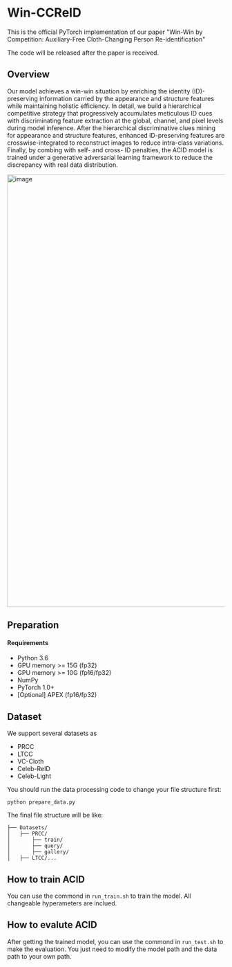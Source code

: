 # Win-CCReID
This is the official PyTorch implementation of our paper "Win-Win by Competition: Auxiliary-Free Cloth-Changing Person Re-identification" 

The code will be released after the paper is received.

## Overview
Our model achieves a win-win situation by enriching the identity (ID)- preserving information carried by the appearance and structure features while maintaining holistic efficiency. In detail, we build a hierarchical competitive strategy that progressively accumulates meticulous ID cues with discriminating feature extraction at the global, channel, and pixel levels during model inference. After the hierarchical discriminative clues mining for appearance and structure features, enhanced ID-preserving features are crosswise-integrated to reconstruct images to reduce intra-class variations. Finally, by combing with self- and cross- ID penalties, the ACID model is trained under a generative adversarial learning framework to reduce the discrepancy with real data distribution. 
 
<img width="1000" alt="image" src="https://user-images.githubusercontent.com/26376754/175821851-5abae014-4c41-48dd-8d58-2c719f3c2f50.png">

## Preparation
#### Requirements
- Python 3.6
- GPU memory >= 15G (fp32)
- GPU memory >= 10G (fp16/fp32)
- NumPy
- PyTorch 1.0+
- [Optional] APEX (fp16/fp32)

## Dataset
We support several datasets as
- PRCC
- LTCC
- VC-Cloth
- Celeb-ReID
- Celeb-Light 

You should run the data processing code to change your file structure first:
```
python prepare_data.py
```

The final file structure will be like:
```
├── Datasets/
│   ├── PRCC/
│       ├── train/
│       ├── query/
│       ├── gallery/
│   ├── LTCC/...

```


## How to train ACID 
You can use the commond in ```run_train.sh``` to train the model. All changeable hyperameters are inclued. 


## How to evalute ACID 
After getting the trained model, you can use the commond in ```run_test.sh``` to make the evaluation. You just need to modify the model path and the data path to your own path. 


